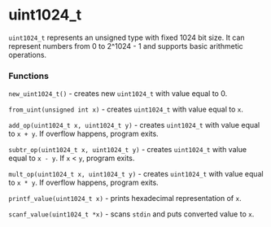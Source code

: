# uint1024_t

`uint1024_t` represents an unsigned type with fixed 1024 bit size. 
It can represent numbers from 0 to 2^1024 - 1 and supports basic arithmetic operations.

### Functions

`new_uint1024_t()` - creates new `uint1024_t` with value equal to 0.

`from_uint(unsigned int x)` - creates `uint1024_t` with value equal to `x`.

`add_op(uint1024_t x, uint1024_t y)` - creates `uint1024_t` with value equal to `x + y`. If overflow happens, program exits.

`subtr_op(uint1024_t x, uint1024_t y)` - creates `uint1024_t` with value equal to `x - y`. If `x` < `y`, program exits.

`mult_op(uint1024_t x, uint1024_t y)` - creates `uint1024_t` with value equal to `x * y`. If overflow happens, program exits.

`printf_value(uint1024_t x)` - prints hexadecimal representation of  `x`.

`scanf_value(uint1024_t *x)` - scans `stdin` and puts converted value to `x`.
